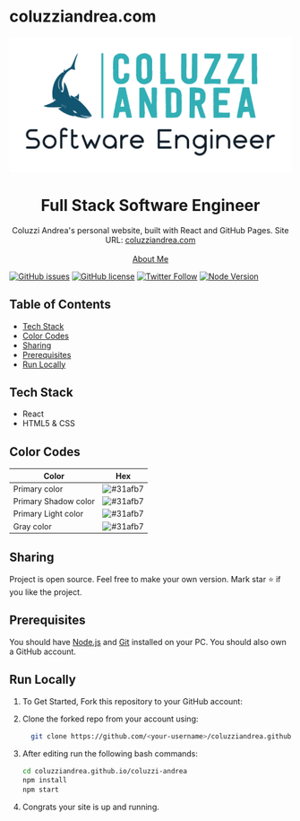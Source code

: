 # coluzziandrea.com

![Coluzzi Andrea Logo](/coluzzi-andrea/public/logo_white_background.jpg)


<p align="center">
  <h1 align="center">Full Stack Software Engineer</h1>

  <p align="center">
    Coluzzi Andrea's personal website, built with React and GitHub Pages. Site URL: 
    <a href="https://www.coluzziandrea.com/">coluzziandrea.com</a>
    <br />
    <br />
    <a href="https://github.com/coluzziandrea">About Me</a>
  </p>
</p>


[![GitHub issues](https://img.shields.io/github/issues/coluzziandrea/coluzziandrea.github.io?color=31afb7&style=for-the-badge)](https://github.com/hashirshoaeb/star_book/issues)
[![GitHub license](https://img.shields.io/github/license/coluzziandrea/coluzziandrea.github.io?color=31afb7&style=for-the-badge)](https://github.com/hashirshoaeb/home/blob/master/LICENSE)
[![Twitter Follow](https://img.shields.io/twitter/follow/acidevil94?color=31afb7&logo=twitter&logoColor=ffffff&style=for-the-badge)](https://twitter.com/acidevil94)
[![Node Version](https://img.shields.io/static/v1?label=Node&message=v16.16.0&color=31afb7&style=for-the-badge)](https://nodejs.org)

## Table of Contents

- [Tech Stack](#tech-stack-)
- [Color Codes](#color-codes-)
- [Sharing](#sharing-)
- [Prerequisites](#prerequisites-)
- [Run Locally](#run-locally-)

## Tech Stack

- React
- HTML5 & CSS


## Color Codes

| Color                | Hex                                                                                                                         |
| -------------------- | --------------------------------------------------------------------------------------------------------------------------- |
| Primary color        | ![#31afb7](https://img.shields.io/badge/-%2331afb7-31afb7)  |
| Primary Shadow color | ![#31afb7](https://img.shields.io/badge/-%23144649-144649)    |
| Primary Light color | ![#31afb7](https://img.shields.io/badge/-%2383cfd4-83cfd4)   |
| Gray color | ![#31afb7](https://img.shields.io/badge/-%23495057-495057)    |


## Sharing

Project is open source. Feel free to make your own version. Mark star ⭐ if you like the project.

## Prerequisites

You should have [Node.js](https://nodejs.org/en/) and [Git](https://git-scm.com/) installed on your PC. You should also own a GitHub account.

## Run Locally 

1. To Get Started, Fork this repository to your GitHub account:
2. Clone the forked repo from your account using:

   ```bash
     git clone https://github.com/<your-username>/coluzziandrea.github.io.git
   ```

3. After editing run the following bash commands:

   ```bash
   cd coluzziandrea.github.io/coluzzi-andrea
   npm install
   npm start
   ```


4. Congrats your site is up and running. 